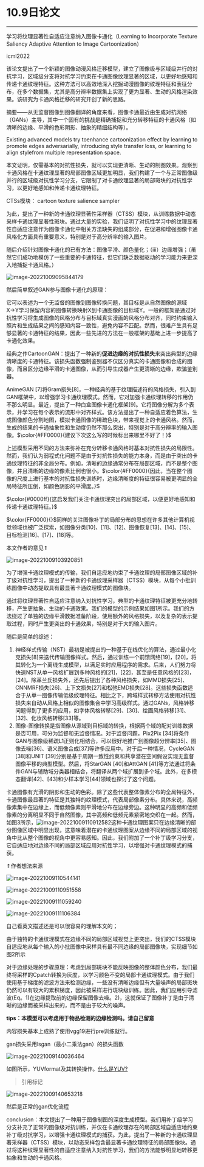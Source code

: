 # 10.9日论文 

---

学习将纹理显著性自适应注意纳入图像卡通化（Learning to Incorporate Texture Saliency Adaptive Attention to Image Cartoonization）

icml2022

该论文提出了一个新颖的图像动漫风格迁移模型，建立了图像级与区域级并行的对抗学习，区域级分支将对抗学习约束在卡通图像纹理显著的区域，以更好地感知和传递卡通纹理特征。这种方法可以高效地深入挖掘动漫图像的纹理特征和表征分布，在多个数据集，尤其是高分辨率数据集上实现了更为显著、生动的风格渲染效果。该研究为卡通风格迁移的研究开创了新的思路。



摘要——从无监督图像到图像翻译的角度来看，图像卡通最近由生成对抗网络（GANs）主导，其中一个固有的挑战是精确捕捉和充分转移特征的卡通风格（如清晰的边缘、平滑的色彩阴影、抽象的精细结构等）。

Existing advanced models try toenhance cartoonization effect by learning to promote edges adversarially, introducing style transfer loss, or learning to align stylefrom multiple representation space.

本文证明，仅需基本的对抗性损失，就可以实现更清晰、生动的制图效果。观察到卡通风格在卡通纹理显著的局部图像区域更加明显，我们构建了一个与正常图像级并行的区域级对抗性学习分支，它限制了对卡通纹理显著的局部斑块的对抗性学习，以更好地感知和传递卡通纹理特征。

CTSs模块： cartoon texture salience sampler

为此，提出了一种新的卡通纹理显著性采样器（CTSS）模块，从训练数据中动态采样卡通纹理显著性斑块。通过大量的实验，我们证明了对抗性学习中的纹理显著性自适应注意作为图像卡通化中相关方法缺失的组成部分，在促进和增强图像卡通风格化方面具有重要意义，特别是对于高分辨率的输入图片。

随后介绍针对图像卡通化的已有方法：图像平滑、颜色量化；（iii）边缘增强；（虽然它们成功地模仿了一些重要的卡通特征，但它们缺乏数据驱动的学习能力来更深入地捕捉卡通风格。）

![image-20221009095844179](C:\Users\lzhrt\AppData\Roaming\Typora\typora-user-images\image-20221009095844179.png)

然后简单叙述GAN参与图像卡通化的原理：

它可以表述为一个无监督的图像到图像转换问题，其目标是从自然图像的源域X→Y学习保留内容的图像转换映射X到卡通图像的目标域Y。一般的框架是通过对抗性学习将生成图像的风格分布与目标域真实漫画的风格分布对齐，同时约束输入照片和生成结果之间的感知内容一致性，避免内容不匹配。然而，很难产生具有足够显著的卡通特征的结果，因此一些先进的方法在一般框架的基础上进一步提高了卡通化效果。

经典之作CartoonGAN：提出了一种新的**促进边缘的对抗性损失**来突出典型的边缘清晰度的卡通特征。该损失函数强制鉴别器不仅区分真实的卡通图像和合成的图像，而且区分边缘平滑的卡通图像，从而引导生成器产生更清晰的边缘，欺骗鉴别器。

AnimeGAN [7]将Gram损失[8]，一种经典的基于纹理描述符的风格损失，引入到GAN框架中，以增强学习卡通纹理模式。然而，它对加强卡通纹理转移的作用仍不那么明显。最近，提出了一种白盒图像卡通化框架[9]。它将图像分解为多个表示，并学习在每个表示的流形中对齐样式。该方法提出了一种自适应着色算法，生成图像颜色分割地图，模拟卡通图像的稀疏色块，带来视觉上的卡通风格。然而，生成的结果的卡通抽象性和生动度仍然不那么突出，特别是对于高分辨率的输入图像。$\color{#FF0000}{建议下次这么写的时候标出来哪里不好了！}$



上述模型采用不同的方法来弥补在充分转移卡通风格时基本对抗性损失的局限性。然而，我们认为弱程式化问题不是由于对抗性损失的能力本身，而是由于突出的卡通纹理特征的非全局分布。例如，清晰的边缘通常分布在局部区域，而不是整个图像，并且清晰的边缘的像素比例也很小。$\color{#FF0000}{因此，当在整个图像的尺度上进行基本的对抗性损失训练时，边缘清晰度的特征很容易被更明显的全局特征所压倒，如颜色阴影的平滑度。}$

$\color{#0000ff}{这启发我们关注卡通纹理突出的局部区域，以便更好地感知和传递卡通纹理特征。}$

$\color{FF0000}{}$​同样的关注图像补丁的局部分布的思想在许多其他计算机视觉领域也被广泛探索，如图像分类[10]、[11]、[12]、图像恢复[13]、[14]、[15]、目标检测[16]、[17]、[18]等。

本文作者的意见$\Uparrow$





![image-20221009103920851](C:\Users\lzhrt\AppData\Roaming\Typora\typora-user-images\image-20221009103920851.png)

为了增强卡通纹理模式的传输，我们自适应地约束了卡通纹理的局部图像区域的补丁级对抗性学习，提出了一种新的卡通纹理采样器（CTSS）模块，从每个小批训练图像中动态提取具有最显著卡通纹理模式的图像块。

通过将纹理显著性自适应注意纳入对抗性学习，典型的卡通纹理特征被更充分地转移，产生更抽象、生动的卡通效果。我们的模型的示例结果如图1所示。我们的方法绕过了单独的边缘平滑数据准备阶段，使用额外的风格损失，以及复杂的表示提取过程，同时产生更突出的卡通效果，特别是对于大的输入图片。



随后是简单的综述：

1. 神经样式传输（NST）最初是被提出的一种基于在线优化的算法，通过最小化克损失[8]来迭代传输图像样式。然后，通过训练一个前馈网络[19]，[20]，将其转化为一个离线生成模型，以满足实时应用程序的需求。后来，人们努力将快速NST从单一风格扩展到多种风格的[21]，[22]，甚至是任意风格的[23]，[24]。除革兰氏损失外，还先后提出了各种风格损失，如MMD损失[25]、CNNMRF损失[26]、上下文损失[27]和松弛EMD损失[28]。这些损失函数适合于从单一图像传输低级纹理特征。相比之下，跨域样式转移方法使用对抗性损失来自动从风格上相似的图像集合中学习高级样式。通过GANs，风格转移问题得到了更多的应用，如字体风格转移[29]、[30]、绘画风格转移[31]、[32]、化妆风格转移[33]等。
2. 图像-图像转换是指图像从源域到目标域的转换，根据两个域的配对训练数据是否可用，可分为监督和无监督情况。对于监督问题，Pix2Pix [34]将条件GAN与图像级稀疏L1正则化相结合，可以很好地推广到图像超分辨率[35]、图像去噪[36]、语义图像合成[37]等许多应用中。对于后一种情况，CycleGAN [38]和UNIT [39]分别是基于周期一致性约束和共享潜在空间假设实现无监督图像平移的典型模型。然后，将StarGAN [40]和AttGAN [41]等方法通过将条件GAN与辅助域分类器相结合，将翻译从两个域扩展到多个域。此外，在多模态翻译[42]、[43]和少样本学习[44]领域也探讨了这个问题。





卡通图像有光滑的阴影和生动的色彩。除了这些代表整体像素分布的全局特征外，卡通图像最显著的特征是其独特的纹理模式，代表局部像素分布。具体来说，高频像素集中在边缘上，而低频像素则平滑地分布在边缘旁边。这种明显的高频和低频像素的分离明显不同于自然图像，其中高频和低频元素紧密地交织在一起。然而，如图3所示，![image-20221009110912582](C:\Users\lzhrt\AppData\Roaming\Typora\typora-user-images\image-20221009110912582.png)这种卡通纹理图案只在边缘清晰的部分图像区域中明显出现，这意味着潜在的卡通纹理图案从边缘不同的局部区域的视角中比从整个图像的视角中更容易感知。因此，我们附加了一个补丁级学习分支，它自适应地对边缘不同的局部区域应用对抗性学习，以增强对卡通纹理模式的捕获。

$\Uparrow$作者想法来源

![image-20221009110544141](C:\Users\lzhrt\AppData\Roaming\Typora\typora-user-images\image-20221009110544141.png)



![image-20221009110951558](C:\Users\lzhrt\AppData\Roaming\Typora\typora-user-images\image-20221009110951558.png)

![image-20221009111059240](C:\Users\lzhrt\AppData\Roaming\Typora\typora-user-images\image-20221009111059240.png)

![image-20221009111106384](C:\Users\lzhrt\AppData\Roaming\Typora\typora-user-images\image-20221009111106384.png)

自己看英文描述还是可以很容易的理解本文的；



由于独特的卡通纹理模式在边缘不同的局部区域视觉上更突出，我们的CTSS模块自适应地从每个输入的小批图像中采样具有最不同边缘的局部图像块，实现细节如图2所示

对于边缘处理的步骤原理：考虑到局部斑块不能反映图像的整体颜色分布，我们最终将采样的Cpatch转换为灰度，以学习颜色不变的局部卡通纹理模式。由于我们使用基于梯度的滤波方法来检测边缘，一些没有清晰边缘但有大量噪声的局部斑块仍然可以有较大的累积梯度，因此被采样进行斑块级训练。因此，我们应用引导滤波(Eq。1)在边缘提取前的边缘保留图像去噪。2)，这就保证了图像补丁是由于清晰的边缘而被采样出来的，而不是由于较大的噪声。

**tips：本模型可以考虑用于物品检测的边缘检测吗。请自己留意**



内容损失基本上成熟了使用vgg19进行pre训练就行。

gan损失采用lsgan（最小二乘法gan）的损失函数

![image-20221009140036464](C:\Users\lzhrt\AppData\Roaming\Typora\typora-user-images\image-20221009140036464.png)

如图所示，YUVformat及其转换操作。[什么是YUV?](https://zhuanlan.zhihu.com/p/384455058)

> 引用标记	 

![image-20221009140653218](C:\Users\lzhrt\AppData\Roaming\Typora\typora-user-images\image-20221009140653218.png)

然后是正常的gan优化流程

conclusion：本文提出了一种用于图像制图的深度生成模型。我们用补丁级学习分支补充了正常的图像级对抗训练，并仅在卡通纹理存在的局部区域自适应地约束补丁级对抗学习，以增强卡通纹理模式的捕获。为此，提出了一种新的卡通纹理显著采样器（CTSS）模块，以动态采样包含最显著卡通纹理特征的局部图像块。通过将这种纹理显著性的自适应注意纳入对抗性学习，我们的方法能够明显地转移更抽象和生动的卡通风格。

